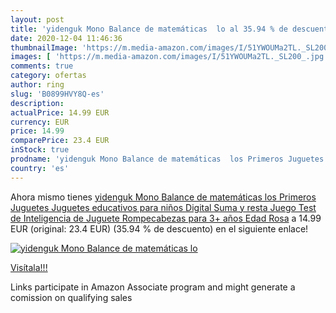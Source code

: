 ```yaml
---
layout: post
title: 'yidenguk Mono Balance de matemáticas  lo al 35.94 % de descuento'
date: 2020-12-04 11:46:36
thumbnailImage: 'https://m.media-amazon.com/images/I/51YWOUMa2TL._SL200_.jpg'
images: [ 'https://m.media-amazon.com/images/I/51YWOUMa2TL._SL200_.jpg' ]
comments: true
category: ofertas
author: ring
slug: 'B0899HVY8Q-es'
description:
actualPrice: 14.99 EUR
currency: EUR
price: 14.99
comparePrice: 23.4 EUR
inStock: true
prodname: 'yidenguk Mono Balance de matemáticas  los Primeros Juguetes Juguetes educativos para niños Digital Suma y resta Juego Test de Inteligencia de Juguete Rompecabezas para 3+ años Edad  Rosa'
country: 'es'
---
```


Ahora mismo tienes [yidenguk Mono Balance de matemáticas  los Primeros Juguetes Juguetes educativos para niños Digital Suma y resta Juego Test de Inteligencia de Juguete Rompecabezas para 3+ años Edad  Rosa](https://www.amazon.es/dp/B0899HVY8Q/?tag=tolees-21) a 14.99 EUR (original: 23.4 EUR) (35.94 %  de descuento) en el siguiente enlace!

[![yidenguk Mono Balance de matemáticas  lo](https://m.media-amazon.com/images/I/51YWOUMa2TL._SL200_.jpg)](https://www.amazon.es/dp/B0899HVY8Q/?tag=tolees-21)

[Visítala!!!](https://www.amazon.es/dp/B0899HVY8Q/?tag=tolees-21)

Links participate in Amazon Associate program and might generate a comission on qualifying sales
